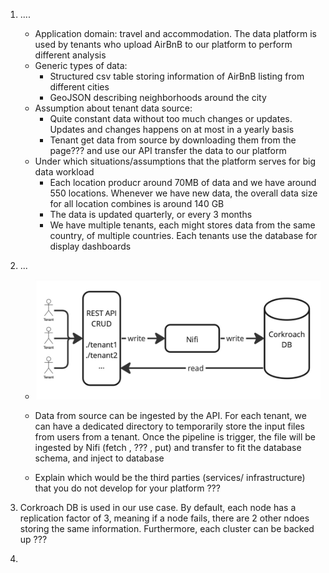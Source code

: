 1. ....
    - Application domain: travel and accommodation. The data platform is used by tenants who upload AirBnB to our platform to perform different analysis
    - Generic types of data:
        + Structured csv table storing information of AirBnB listing from different cities
        + GeoJSON describing neighborhoods around the city  
    - Assumption about tenant data source:
        + Quite constant data without too much changes or updates. Updates and changes happens on at most in a yearly basis
        + Tenant get data from source by downloading them from the page??? and use our API transfer the data to our platform
    - Under which situations/assumptions that the platform serves for big data workload 
        + Each location producr around 70MB of data and we have around 550 locations. Whenever we have new data, the overall data size for all location combines is around 140 GB
        + The data is updated quarterly, or every 3 months 
        + We have multiple tenants, each might stores data from the same country, of multiple countries. Each tenants use the database for display dashboards 
        
2. ... 

    - ![title](Images/simple_bdp.jpg)
    - Data from source can be ingested by the API. For each tenant, we can have a dedicated directory to temporarily store the input files from users from a tenant. Once the pipeline is trigger, the file will be ingested by Nifi (fetch , ??? , put) and transfer to fit the database schema, and inject to database 

    - Explain which would be the third parties (services/ infrastructure) that you do not develop for your platform ??? 

3. Corkroach DB is used in our use case. By default, each node has a replication factor of 3, meaning if a node fails, there are 2 other ndoes storing the same information. Furthermore, each cluster can be backed up ???

4. 